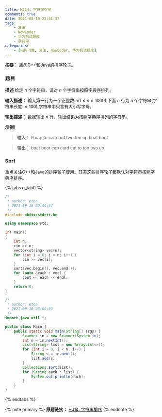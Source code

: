 ```yaml
---
title: HJ14. 字符串排序
comments: true
date: 2021-08-18 22:41:37
tags:
    - 算法
    - NowCoder
    - 华为机试题库
    - 字符串
categories:
    - [指尖飞舞, 算法, NowCoder, 华为机试题库]
---
```

__摘要：__
熟悉C++和Java的排序轮子。
<!-- more -->

### 题目

__描述__
给定 $n$ 个字符串，请对 $n$ 个字符串按照字典序排列。

__输入描述：__
输入第一行为一个正整数 $n(1≤n≤1000)$,下面 $n$ 行为 $n$ 个字符串(字符串长度 $≤100$),字符串中只含有大小写字母。

__输出描述：__
数据输出 $n$ 行，输出结果为按照字典序排列的字符串。

__示例1__
> __输入：__
9
cap
to
cat
card
two
too
up
boat
boot

> __输出：__
boat
boot
cap
card
cat
to
too
two
up

### Sort
重点关注C++和Java的排序轮子使用。其实这些排序轮子都默认对字符串按照字典序排序。

{% tabs g_tab0 %}
<!-- tab C++ -->
```c++
/*
 * author: etoa
 * 2021-08-18 22:44:57
 */
#include <bits/stdc++.h>

using namespace std;

int main()
{
    int n;
    cin >> n;
    vector<string> vec(n);
    for (int i = 0; i < n; i++) {
        cin >> vec[i];
    }
    sort(vec.begin(), vec.end());
    for (auto &each : vec) {
        cout << each << endl;
    }
    return 0;
}
```
<!-- endtab -->

<!-- tab Java -->
```java
/* 
 * author: etoa
 * 2021-08-18 23:05:59
 */
import java.util.*;

public class Main {
    public static void main(String[] args) {
        Scanner in = new Scanner(System.in);
        int n = in.nextInt();
        List<String> list = new ArrayList<>();
        for (int i = 0; i < n; i++) {
            String s = in.next();
            list.add(s);
        }
        Collections.sort(list);
        for (String each : list) {
            System.out.println(each);
        }
    }
}
```
<!-- endtab -->
{% endtabs %}

{% note primary %}
__原题链接：__ [HJ14. 字符串排序](https://www.nowcoder.com/practice/5af18ba2eb45443aa91a11e848aa6723?tpId=37&&tqId=21237&rp=1&ru=/ta/huawei&qru=/ta/huawei/question-ranking)
{% endnote %}